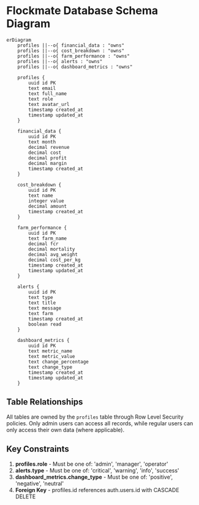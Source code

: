 # Flockmate Database Schema Diagram

```mermaid
erDiagram
    profiles ||--o{ financial_data : "owns"
    profiles ||--o{ cost_breakdown : "owns"
    profiles ||--o{ farm_performance : "owns"
    profiles ||--o{ alerts : "owns"
    profiles ||--o{ dashboard_metrics : "owns"
    
    profiles {
        uuid id PK
        text email
        text full_name
        text role
        text avatar_url
        timestamp created_at
        timestamp updated_at
    }
    
    financial_data {
        uuid id PK
        text month
        decimal revenue
        decimal cost
        decimal profit
        decimal margin
        timestamp created_at
    }
    
    cost_breakdown {
        uuid id PK
        text name
        integer value
        decimal amount
        timestamp created_at
    }
    
    farm_performance {
        uuid id PK
        text farm_name
        decimal fcr
        decimal mortality
        decimal avg_weight
        decimal cost_per_kg
        timestamp created_at
        timestamp updated_at
    }
    
    alerts {
        uuid id PK
        text type
        text title
        text message
        text farm
        timestamp created_at
        boolean read
    }
    
    dashboard_metrics {
        uuid id PK
        text metric_name
        text metric_value
        text change_percentage
        text change_type
        timestamp created_at
        timestamp updated_at
    }
```

## Table Relationships

All tables are owned by the `profiles` table through Row Level Security policies. Only admin users can access all records, while regular users can only access their own data (where applicable).

## Key Constraints

1. **profiles.role** - Must be one of: 'admin', 'manager', 'operator'
2. **alerts.type** - Must be one of: 'critical', 'warning', 'info', 'success'
3. **dashboard_metrics.change_type** - Must be one of: 'positive', 'negative', 'neutral'
4. **Foreign Key** - profiles.id references auth.users.id with CASCADE DELETE